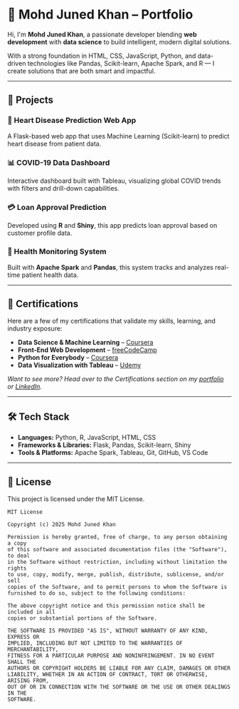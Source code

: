 # 💼 Mohd Juned Khan – Portfolio

Hi, I'm **Mohd Juned Khan**, a passionate developer blending **web development** with **data science** to build intelligent, modern digital solutions.

With a strong foundation in HTML, CSS, JavaScript, Python, and data-driven technologies like Pandas, Scikit-learn, Apache Spark, and R — I create solutions that are both smart and impactful.

---

## 🚀 Projects

### 🔬 Heart Disease Prediction Web App
A Flask-based web app that uses Machine Learning (Scikit-learn) to predict heart disease from patient data.

### 📊 COVID-19 Data Dashboard
Interactive dashboard built with Tableau, visualizing global COVID trends with filters and drill-down capabilities.

### 💳 Loan Approval Prediction
Developed using **R** and **Shiny**, this app predicts loan approval based on customer profile data.

### 🧠 Health Monitoring System
Built with **Apache Spark** and **Pandas**, this system tracks and analyzes real-time patient health data.

---

## 📜 Certifications

Here are a few of my certifications that validate my skills, learning, and industry exposure:

- **Data Science & Machine Learning** – [Coursera](#)
- **Front-End Web Development** – [freeCodeCamp](#)
- **Python for Everybody** – [Coursera](#)
- **Data Visualization with Tableau** – [Udemy](#)

*Want to see more? Head over to the Certifications section on my [portfolio](#) or [LinkedIn](#).*

---

## 🛠️ Tech Stack

- **Languages:** Python, R, JavaScript, HTML, CSS  
- **Frameworks & Libraries:** Flask, Pandas, Scikit-learn, Shiny  
- **Tools & Platforms:** Apache Spark, Tableau, Git, GitHub, VS Code

---

## 📄 License

This project is licensed under the MIT License.

```text
MIT License

Copyright (c) 2025 Mohd Juned Khan

Permission is hereby granted, free of charge, to any person obtaining a copy  
of this software and associated documentation files (the "Software"), to deal  
in the Software without restriction, including without limitation the rights  
to use, copy, modify, merge, publish, distribute, sublicense, and/or sell  
copies of the Software, and to permit persons to whom the Software is  
furnished to do so, subject to the following conditions:

The above copyright notice and this permission notice shall be included in all  
copies or substantial portions of the Software.

THE SOFTWARE IS PROVIDED "AS IS", WITHOUT WARRANTY OF ANY KIND, EXPRESS OR  
IMPLIED, INCLUDING BUT NOT LIMITED TO THE WARRANTIES OF MERCHANTABILITY,  
FITNESS FOR A PARTICULAR PURPOSE AND NONINFRINGEMENT. IN NO EVENT SHALL THE  
AUTHORS OR COPYRIGHT HOLDERS BE LIABLE FOR ANY CLAIM, DAMAGES OR OTHER  
LIABILITY, WHETHER IN AN ACTION OF CONTRACT, TORT OR OTHERWISE, ARISING FROM,  
OUT OF OR IN CONNECTION WITH THE SOFTWARE OR THE USE OR OTHER DEALINGS IN THE  
SOFTWARE.

